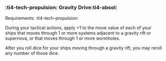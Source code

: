 ### :ti4-tech-propulsion: **Gravity Drive**:ti4-absol:

Requirements: :ti4-tech-propulsion:

During your tactical actions, apply +1 to the move value of each of your ships that moves through 1 or more systems adjacent to a gravity rift or supernova, or that moves through 1 or more wormholes.

After you roll dice for your ships moving through a gravity rift, you may reroll any number of those dice.

